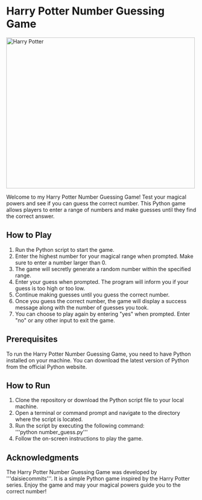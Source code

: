 # Harry Potter Number Guessing Game

<img src="https://wallpapers.com/images/hd/cool-harry-potter-divination-class-4t92m0xrq6ujdh6s.jpg" alt="Harry Potter" style="display: flex; justify-content: center; overflow: hidden; height: 400px; width: 500px;">

Welcome to my Harry Potter Number Guessing Game! Test your magical powers and see if you can guess the correct number. This Python game allows players to enter a range of numbers and make guesses until they find the correct answer.

## How to Play

1. Run the Python script to start the game.
2. Enter the highest number for your magical range when prompted. Make sure to enter a number larger than 0.
3. The game will secretly generate a random number within the specified range.
4. Enter your guess when prompted. The program will inform you if your guess is too high or too low.
5. Continue making guesses until you guess the correct number.
6. Once you guess the correct number, the game will display a success message along with the number of guesses you took.
7. You can choose to play again by entering "yes" when prompted. Enter "no" or any other input to exit the game.

## Prerequisites

To run the Harry Potter Number Guessing Game, you need to have Python installed on your machine. You can download the latest version of Python from the official Python website.

## How to Run

1. Clone the repository or download the Python script file to your local machine.
2. Open a terminal or command prompt and navigate to the directory where the script is located.
3. Run the script by executing the following command:  
'''python number_guess.py'''
4. Follow the on-screen instructions to play the game.

## Acknowledgments

The Harry Potter Number Guessing Game was developed by '''daisiecommits'''. It is a simple Python game inspired by the Harry Potter series. Enjoy the game and may your magical powers guide you to the correct number!
